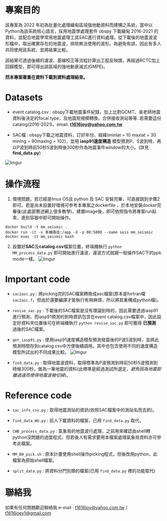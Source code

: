# 專案目的
該專案為 2022 年初為批量化處理緬甸區域強地動資料而建構之系統，當中以Python為該系統核心語言，採用地震學處理套件 obspy 下載緬甸 2016-2021 的資料，並配合地震學常用地震處理工具SAC進行資料處理。從下載後的地震波波形檔中，取出確實存在的地震波，排除無法使用的波形。為避免有誤，因此有多人共同使用該系統，並將結果比較。

該結果可透過後續的濾波、基線校正等流程計算出工程反映譜，再經過RCTC加上回歸模型，即可得出該區域的強地動衰減式(GMPE)。

**然本專案著重在資料下載到資料處理結束。**

# Datasets
* event catalog.csv : obspy下載地震事件紀錄，加上比對GCMT、吳老師地震資料後決定的focal type，及地震矩規模轉換，合併接收測站等等..若需要這份catalog(2016-2021)。email: **t1616joy@yahoo.com.tw**

* SAC檔 : obspy下載之地震資料，訂好年份、經緯(minlat = 10 maxlat = 30 minlng = 90maxlng = 102)，並用 **iasp91速度構造** 模型預測P、S波到時，再以P波到時前50秒S波到時後300秒作為地震事件window的大小。(詳見 **find_data.py**)

![Imgur](https://i.imgur.com/vscBTzM.png)

# 操作流程
1. 環境問題，若已經是linux OS且 python 及 SAC 安裝完畢，可直接跳到步驟2即可。若是尚未設置好環境可參考本專案之dockerfile
，於本地安裝docker完畢後(此處部贅述網上很多教學)，建置image後，即可依照指令將專案run起來，進到容器中即可開始操作。
```
docker build -t mm_seismic .
docker run -it -v 本機路徑:/app -d -p 80:5000 --name seis mm_seismic
docker exec -it mm_seismic bash
```

2. 設置好**SAC**及**catalog.csv**檔案位置，終端機執行 `python MM_process_data.py` 即可開始進行濾波，濾波方式就跟一般操作SAC下的ppk mode一樣。
![Imgur](https://i.imgur.com/noT7zu7.png)
# Important code


* `sac2asc.py` : 將picking完的SAC檔案轉換成asc檔案(原本是fortran檔`sac2asc.f`，但由於還要編譯才能執行有夠麻煩，所以將其重構成python檔)。


* `revise_sac.py` : 下載後的SAC檔案是沒有理論到時的，因此需要透過iasp91進行預測，而iasp91預測的到時資訊包含在event catalog.csv檔案中，因此設定好資料夾位置後可在終端機執行 `python revise_sac.py` 即可獲得 **已預測** 過後的SAC檔案。


* `get_iasp91.py` : 使用iasp91速度構造模型預測發震後的P波S波到時，並將此預測時間存到catalog.csv中方便後續調用。其中也包含使用不同的速度構造模型所試出的不同成果比較。
![Imgur](https://i.imgur.com/M74afpj.png)

* `find_data.py` : 取得地震波資料，取得標準為P波預測到時前50秒S波預測到時候300秒，做為一筆地震的資料(此標準是經過測試所選定，*避免因為地震距離過遠而使得地震波被切掉*)。


# Reference code


* `sac_info_csv.py` : 取得地震測站的資訊(依照SAC檔案中的測站名而去抓)。


* `find_data_WU.py` : 前人下載資料的檔案，已用 `find_data.py` 取代。


* `CWB_process_data.py` : 氣象局的地震波行處理，之前用來確認由shell轉python沒問題的過度程式，但若後人有需求要用本檔案處理氣象局資料亦可參考此檔案。

* `MM_BH_pick.sh` : 原本計畫使用shell操作picking程式，但後改用python，此檔案為原始shell檔案。

* `split_data.py` : 將資料分門別類的檔案(已用 `find_data.py` 裡的功能取代)

# 聯絡我
如果有任何問題歡迎聯絡我 e-mail : t1616joy@yahoo.com.tw / t1616joey1@gmail.com
